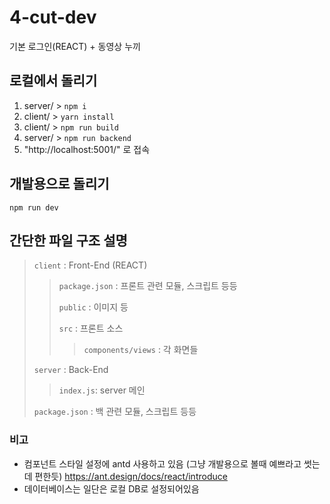 # 4-cut-dev
기본 로그인(REACT) + 동영상 누끼

## 로컬에서 돌리기

1. server/ > `npm i`
2. client/ > `yarn install`
3. client/ > `npm run build`
4. server/ > `npm run backend`
5. "http://localhost:5001/" 로 접속


## 개발용으로 돌리기

`npm run dev`


## 간단한 파일 구조 설명

> `client` : Front-End (REACT)
>
>> `package.json` : 프론트 관련 모듈, 스크립트 등등
>>
>> `public` : 이미지 등
>>
>> `src` : 프론트 소스
>>
>>> `components/views` : 각 화면들
>
> `server` : Back-End
>>
>>`index.js`: server 메인
>
> `package.json` : 백 관련 모듈, 스크립트 등등

### 비고

* 컴포넌트 스타일 설정에 antd 사용하고 있음 (그냥 개발용으로 볼때 예쁘라고 썻는데 편한듯)
  https://ant.design/docs/react/introduce
* 데이터베이스는 일단은 로컬 DB로 설정되어있음
